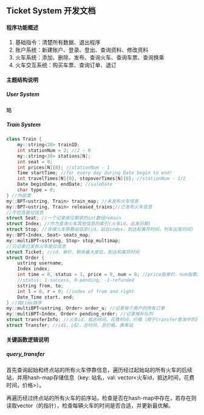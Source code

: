 ## Ticket System 开发文档

#### 程序功能概述

1. 基础指令：清楚所有数据、退出程序
2. 账户系统：新建账户、登录、登出、查询资料、修改资料
3. 火车系统：添加、删除、发布、查询火车、查询车票、查询换乘
4. 火车交互系统：购买车票、查询订单、退订

#### 主题结构说明

##### User System

略

##### Train System

```c++
class Train {
	my::string<20> trainID;
    int stationNum = 2; //2 ~ N
    my::string<30> stations[N];
    int seat = 0;
    int prices[N]{0}; //stationNum - 1
    Time startTime; //for every day during Date begin to end!
    int travelTimes[N]{0}, stopoverTimes[N]{0}; //stationNum - 1/2
    Date beginDate, endDate; //saleDate
    char type = 0;
} //外部类
my::BPT<ustring, Train> train_map; //未发布火车信息
my::BPT<ustring, Train> released_trains;//已发布火车信息
//不包含座位信息
struct Seat; //一个记录座位剩余的int数组remain 
struct Index; //作为查询火车其他信息的索引(火车id，出发日期)
struct Stop; //存储火车停靠站信息(id，站台index，到达和离开时间，列车出发时间)
my::BPT<Index, Seat> seats_map; 
my::multiBPT<sstring, Stop> stop_multimap;
//只记录已发布火车座位信息
struct Ticket; //id，单价，剩余最大座位，到达和离开时间
struct Order {
    ustring username;
    Index index;
    int time = 0, status = 1, price = 0, num = 0; //price指单价，num指票数
    //status: 1-success, 0-pending, -1-refunded
    sstring from, to;
    int l = 0, r = 0; //index of from and right
    Date_Time start, end;
} //按time排序
my::multiBPT<ustring, Order> order_u; //记录每个用户的所有订单
my::multiBPT<Index, Order> pending_order; //记录候补队列
struct transferInfo; //火车id，抵达时间，花费时间，价格（用于transfer查询中的匹配）
struct Transfer; //id1，id2，总时间，总价格，换乘站
```

#### 关键函数逻辑说明

##### query_transfer

首先查询起始和终点站的所有火车停靠信息，遍历经过起始站的所有火车的后续站，并用hash-map存储信息（key: 站名，val:  vector<火车id，抵达时间，花费时间，价格>）。

再遍历经过终点站的所有火车的前序站，检查是否在hash-map中存在，若存在则读取vector（的指针），检查每辆火车的时间是否合适，并更新最优解。

